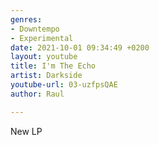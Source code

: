 ```yaml
---
genres:
- Downtempo
- Experimental
date: 2021-10-01 09:34:49 +0200
layout: youtube
title: I'm The Echo
artist: Darkside
youtube-url: 03-uzfpsQAE
author: Raul

---
```

New LP